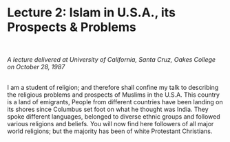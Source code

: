 Lecture 2: Islam in U.S.A., its Prospects & Problems
====================================================

 

*A lecture delivered at* *University* *of California, Santa Cruz, Oakes
College on October 28, 1987*

   
 I am a student of religion; and therefore shall confine my talk to
describing the religious problems and prospects of Muslims in the U.S.A.
This country is a land of emigrants, People from different countries
have been landing on its shores since Columbus set foot on what he
thought was India. They spoke different languages, belonged to diverse
ethnic groups and followed various religions and beliefs. You will now
find here followers of all major world religions; but the majority has
been of white Protestant Christians.  
  


